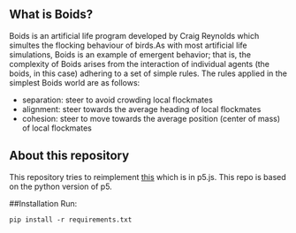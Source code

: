 ## What is Boids?
Boids is an artificial life program developed by Craig Reynolds which simultes the flocking behaviour of birds.As with most artificial life simulations, Boids is an example of emergent behavior; that is, the complexity of Boids arises from the interaction of individual agents (the boids, in this case) adhering to a set of simple rules. The rules applied in the simplest Boids world are as follows:

* separation: steer to avoid crowding local flockmates
* alignment: steer towards the average heading of local flockmates
* cohesion: steer to move towards the average position (center of mass) of local flockmates

## About this repository
This repository tries to reimplement [this](https://www.youtube.com/watch?v=mhjuuHl6qHM) which is in p5.js.
This repo is based on the python version of p5.

##Installation
 Run:
 ```
pip install -r requirements.txt
```

